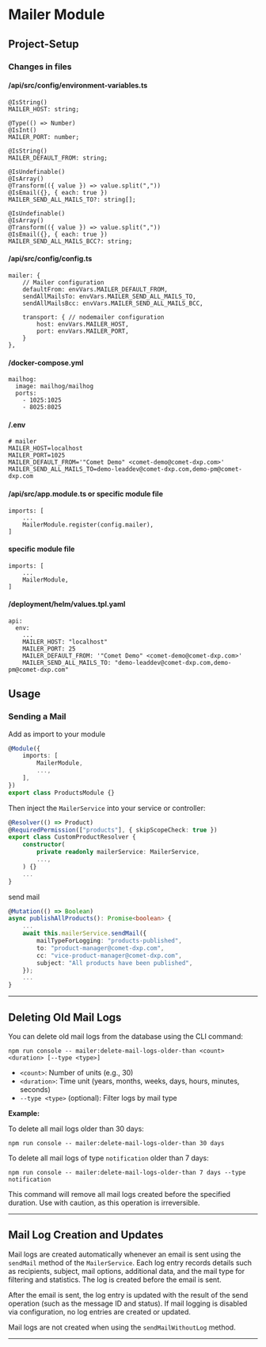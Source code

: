 # Mailer Module

## Project-Setup

### Changes in files

#### /api/src/config/environment-variables.ts

```
@IsString()
MAILER_HOST: string;

@Type(() => Number)
@IsInt()
MAILER_PORT: number;

@IsString()
MAILER_DEFAULT_FROM: string;

@IsUndefinable()
@IsArray()
@Transform(({ value }) => value.split(","))
@IsEmail({}, { each: true })
MAILER_SEND_ALL_MAILS_TO?: string[];

@IsUndefinable()
@IsArray()
@Transform(({ value }) => value.split(","))
@IsEmail({}, { each: true })
MAILER_SEND_ALL_MAILS_BCC?: string;
```

#### /api/src/config/config.ts

```
mailer: {
    // Mailer configuration
    defaultFrom: envVars.MAILER_DEFAULT_FROM,
    sendAllMailsTo: envVars.MAILER_SEND_ALL_MAILS_TO,
    sendAllMailsBcc: envVars.MAILER_SEND_ALL_MAILS_BCC,

    transport: { // nodemailer configuration
        host: envVars.MAILER_HOST,
        port: envVars.MAILER_PORT,
    }
},
```

#### /docker-compose.yml

```
mailhog:
  image: mailhog/mailhog
  ports:
    - 1025:1025
    - 8025:8025
```

#### /.env

```
# mailer
MAILER_HOST=localhost
MAILER_PORT=1025
MAILER_DEFAULT_FROM='"Comet Demo" <comet-demo@comet-dxp.com>'
MAILER_SEND_ALL_MAILS_TO=demo-leaddev@comet-dxp.com,demo-pm@comet-dxp.com
```

#### /api/src/app.module.ts or specific module file

```
imports: [
    ...
    MailerModule.register(config.mailer),
]
```

#### specific module file

```
imports: [
    ...
    MailerModule,
]
```

#### /deployment/helm/values.tpl.yaml

```
api:
  env:
    ...
    MAILER_HOST: "localhost"
    MAILER_PORT: 25
    MAILER_DEFAULT_FROM: '"Comet Demo" <comet-demo@comet-dxp.com>'
    MAILER_SEND_ALL_MAILS_TO: "demo-leaddev@comet-dxp.com,demo-pm@comet-dxp.com"
```

## Usage

### Sending a Mail

Add as import to your module

```typescript
@Module({
    imports: [
        MailerModule,
        ...,
    ],
})
export class ProductsModule {}
```

Then inject the `MailerService` into your service or controller:

```typescript
@Resolver(() => Product)
@RequiredPermission(["products"], { skipScopeCheck: true })
export class CustomProductResolver {
    constructor(
        private readonly mailerService: MailerService,
        ...,
    ) {}
    ...
}
```

send mail

```typescript
@Mutation(() => Boolean)
async publishAllProducts(): Promise<boolean> {
    ...
    await this.mailerService.sendMail({
        mailTypeForLogging: "products-published",
        to: "product-manager@comet-dxp.com",
        cc: "vice-product-manager@comet-dxp.com",
        subject: "All products have been published",
    });
    ...
}
```

---

## Deleting Old Mail Logs

You can delete old mail logs from the database using the CLI command:

```
npm run console -- mailer:delete-mail-logs-older-than <count> <duration> [--type <type>]
```

- `<count>`: Number of units (e.g., 30)
- `<duration>`: Time unit (years, months, weeks, days, hours, minutes, seconds)
- `--type <type>` (optional): Filter logs by mail type

**Example:**

To delete all mail logs older than 30 days:

```
npm run console -- mailer:delete-mail-logs-older-than 30 days
```

To delete all mail logs of type `notification` older than 7 days:

```
npm run console -- mailer:delete-mail-logs-older-than 7 days --type notification
```

This command will remove all mail logs created before the specified duration. Use with caution, as this operation is irreversible.

---

## Mail Log Creation and Updates

Mail logs are created automatically whenever an email is sent using the `sendMail` method of the `MailerService`. Each log entry records details such as recipients, subject, mail options, additional data, and the mail type for filtering and statistics. The log is created before the email is sent.

After the email is sent, the log entry is updated with the result of the send operation (such as the message ID and status). If mail logging is disabled via configuration, no log entries are created or updated.

Mail logs are not created when using the `sendMailWithoutLog` method.

---
